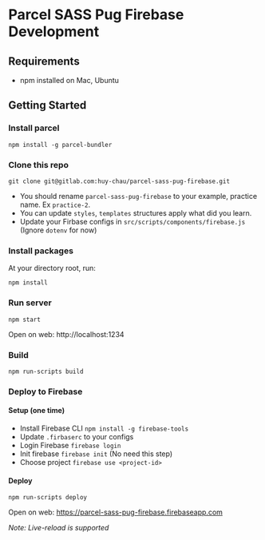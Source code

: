 # Parcel SASS Pug Firebase Development

## Requirements

- npm installed on Mac, Ubuntu

## Getting Started

### Install parcel
```
npm install -g parcel-bundler
```

### Clone this repo
```
git clone git@gitlab.com:huy-chau/parcel-sass-pug-firebase.git
```

- You should rename `parcel-sass-pug-firebase` to your example, practice name. Ex `practice-2`.
- You can update `styles`, `templates` structures apply what did you learn.
- Update your Firbase configs in `src/scripts/components/firebase.js` (Ignore `dotenv` for now)

### Install packages

At your directory root, run:
```
npm install
```

### Run server
```
npm start
```

Open on web: http://localhost:1234

### Build
```
npm run-scripts build
```

### Deploy to Firebase

#### Setup (one time)
- Install Firebase CLI `npm install -g firebase-tools`
- Update `.firbaserc` to your configs
- Login  Firebase `firebase login`
- Init firebase `firebase init` (No need this step)
- Choose project `firebase use <project-id>`

#### Deploy
```
npm run-scripts deploy
```

Open on web: https://parcel-sass-pug-firebase.firebaseapp.com

*Note: Live-reload is supported*
